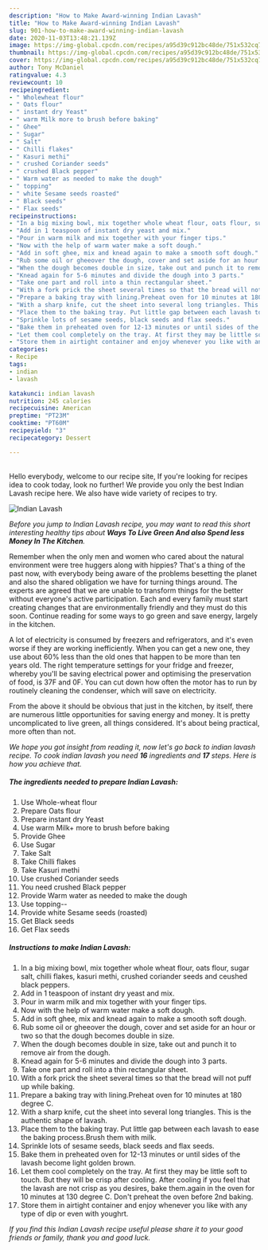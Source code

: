 ```yaml
---
description: "How to Make Award-winning Indian Lavash"
title: "How to Make Award-winning Indian Lavash"
slug: 901-how-to-make-award-winning-indian-lavash
date: 2020-11-03T13:48:21.139Z
image: https://img-global.cpcdn.com/recipes/a95d39c912bc48de/751x532cq70/indian-lavash-recipe-main-photo.jpg
thumbnail: https://img-global.cpcdn.com/recipes/a95d39c912bc48de/751x532cq70/indian-lavash-recipe-main-photo.jpg
cover: https://img-global.cpcdn.com/recipes/a95d39c912bc48de/751x532cq70/indian-lavash-recipe-main-photo.jpg
author: Tony McDaniel
ratingvalue: 4.3
reviewcount: 10
recipeingredient:
- " Wholewheat flour"
- " Oats flour"
- " instant dry Yeast"
- " warm Milk more to brush before baking"
- " Ghee"
- " Sugar"
- " Salt"
- " Chilli flakes"
- " Kasuri methi"
- " crushed Coriander seeds"
- " crushed Black pepper"
- " Warm water as needed to make the dough"
- " topping"
- " white Sesame seeds roasted"
- " Black seeds"
- " Flax seeds"
recipeinstructions:
- "In a big mixing bowl, mix together whole wheat flour, oats flour, sugar salt, chilli flakes, kasuri methi, crushed coriander seeds and ceushed black peppers."
- "Add in 1 teaspoon of instant dry yeast and mix."
- "Pour in warm milk and mix together with your finger tips."
- "Now with the help of warm water make a soft dough."
- "Add in soft ghee, mix and knead again to make a smooth soft dough."
- "Rub some oil or gheeover the dough, cover and set aside for an hour or two so that the dough becomes double in size."
- "When the dough becomes double in size, take out and punch it to remove air from the dough."
- "Knead again for 5-6 minutes and divide the dough into 3 parts."
- "Take one part and roll into a thin rectangular sheet."
- "With a fork prick the sheet several times so that the bread will not puff up while baking."
- "Prepare a baking tray with lining.Preheat oven for 10 minutes at 180 degree C."
- "With a sharp knife, cut the sheet into several long triangles. This is the authentic shape of lavash."
- "Place them to the baking tray. Put little gap between each lavash to ease the baking process.Brush them with milk."
- "Sprinkle lots of sesame seeds, black seeds and flax seeds."
- "Bake them in preheated oven for 12-13 minutes or until sides of the lavash become light golden brown."
- "Let them cool completely on the tray. At first they may be little soft to touch. But they will be crisp after cooling. After cooling if you feel that the lavash are not crisp as you desires, bake them.again in the oven for 10 minutes at 130 degree C. Don&#39;t preheat the oven before 2nd baking."
- "Store them in airtight container and enjoy whenever you like with any type of dip or even with youghrt."
categories:
- Recipe
tags:
- indian
- lavash

katakunci: indian lavash 
nutrition: 245 calories
recipecuisine: American
preptime: "PT23M"
cooktime: "PT60M"
recipeyield: "3"
recipecategory: Dessert

---
```

<br>
Hello everybody, welcome to our recipe site, If you're looking for recipes idea to cook today, look no further! We provide you only the best Indian Lavash recipe here. We also have wide variety of recipes to try.
<br>


![Indian Lavash](https://img-global.cpcdn.com/recipes/a95d39c912bc48de/751x532cq70/indian-lavash-recipe-main-photo.jpg)

<i>Before you jump to Indian Lavash recipe, you may want to read this short interesting healthy tips about 
<strong>Ways To Live Green And also Spend less Money In The Kitchen</strong>.</i>
</br>

Remember when the only men and women who cared about the natural environment were tree huggers along with hippies? That's a thing of the past now, with everybody being aware of the problems besetting the planet and also the shared obligation we have for turning things around. The experts are agreed that we are unable to transform things for the better without everyone's active participation. Each and every family must start creating changes that are environmentally friendly and they must do this soon. Continue reading for some ways to go green and save energy, largely in the kitchen.

A lot of electricity is consumed by freezers and refrigerators, and it's even worse if they are working inefficiently. When you can get a new one, they use about 60% less than the old ones that happen to be more than ten years old. The right temperature settings for your fridge and freezer, whereby you'll be saving electrical power and optimising the preservation of food, is 37F and 0F. You can cut down how often the motor has to run by routinely cleaning the condenser, which will save on electricity.

From the above it should be obvious that just in the kitchen, by itself, there are numerous little opportunities for saving energy and money. It is pretty uncomplicated to live green, all things considered. It's about being practical, more often than not.


<i>We hope you got insight from reading it, now let's go back to indian lavash recipe. To cook indian lavash you need <strong>16</strong> ingredients and <strong>17</strong> steps. Here is how you achieve that.
</i>

##### The ingredients needed to prepare Indian Lavash:

1. Use  Whole-wheat flour
1. Prepare  Oats flour
1. Prepare  instant dry Yeast
1. Use  warm Milk+ more to brush before baking
1. Provide  Ghee
1. Use  Sugar
1. Take  Salt
1. Take  Chilli flakes
1. Take  Kasuri methi
1. Use  crushed Coriander seeds
1. You need  crushed Black pepper
1. Provide  Warm water as needed to make the dough
1. Use  topping--
1. Provide  white Sesame seeds (roasted)
1. Get  Black seeds
1. Get  Flax seeds


##### Instructions to make Indian Lavash:

1. In a big mixing bowl, mix together whole wheat flour, oats flour, sugar salt, chilli flakes, kasuri methi, crushed coriander seeds and ceushed black peppers.
1. Add in 1 teaspoon of instant dry yeast and mix.
1. Pour in warm milk and mix together with your finger tips.
1. Now with the help of warm water make a soft dough.
1. Add in soft ghee, mix and knead again to make a smooth soft dough.
1. Rub some oil or gheeover the dough, cover and set aside for an hour or two so that the dough becomes double in size.
1. When the dough becomes double in size, take out and punch it to remove air from the dough.
1. Knead again for 5-6 minutes and divide the dough into 3 parts.
1. Take one part and roll into a thin rectangular sheet.
1. With a fork prick the sheet several times so that the bread will not puff up while baking.
1. Prepare a baking tray with lining.Preheat oven for 10 minutes at 180 degree C.
1. With a sharp knife, cut the sheet into several long triangles. This is the authentic shape of lavash.
1. Place them to the baking tray. Put little gap between each lavash to ease the baking process.Brush them with milk.
1. Sprinkle lots of sesame seeds, black seeds and flax seeds.
1. Bake them in preheated oven for 12-13 minutes or until sides of the lavash become light golden brown.
1. Let them cool completely on the tray. At first they may be little soft to touch. But they will be crisp after cooling. After cooling if you feel that the lavash are not crisp as you desires, bake them.again in the oven for 10 minutes at 130 degree C. Don&#39;t preheat the oven before 2nd baking.
1. Store them in airtight container and enjoy whenever you like with any type of dip or even with youghrt.


<i>If you find this Indian Lavash recipe useful please share it to your good friends or family, thank you and good luck.</i>
